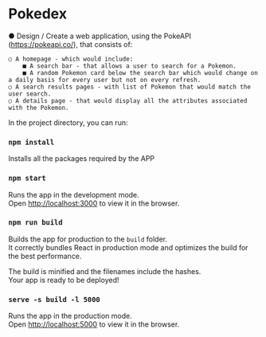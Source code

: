 # Pokedex 

● Design / Create a web application, using the PokeAPI (https://pokeapi.co/), that consists of: 
    
    ○ A homepage - which would include:      
        ■ A search bar - that allows a user to search for a Pokemon. 
        ■ A random Pokemon card below the search bar which would change on a daily basis for every user but not on every refresh.
    ○ A search results pages - with list of Pokemon that would match the user search. 
    ○ A details page - that would display all the attributes associated with the Pokemon. 


In the project directory, you can run:

### `npm install`

Installs all the packages required by the APP

### `npm start`

Runs the app in the development mode.<br>
Open [http://localhost:3000](http://localhost:3000) to view it in the browser.

### `npm run build`

Builds the app for production to the `build` folder.<br>
It correctly bundles React in production mode and optimizes the build for the best performance.

The build is minified and the filenames include the hashes.<br>
Your app is ready to be deployed!

### `serve -s build -l 5000`

Runs the app in the production mode.<br>
Open [http://localhost:5000](http://localhost:5000) to view it in the browser.